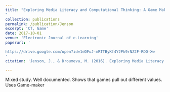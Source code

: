 ```yaml
---
title: "Exploring Media Literacy and Computational Thinking: A Game Maker Curriculum Study
"
collection: publications
permalink: /publication/Jenson
excerpt: 'CT, Game'
date: 2017-10-01
venue: 'Electronic Journal of e-Learning'
paperurl: '

https://drive.google.com/open?id=1eDFuJ-mRTTByKf4Y2Pk9rNZ2F-RDO-Xw
'
citation: 'Jenson, J., & Droumeva, M. (2016). Exploring Media Literacy and Computational Thinking: A Game Maker Curriculum Study. Electronic Journal of e-Learning, 14(2), 111-121.'

---
```



Mixed study. Well documented. Shows that games pull out different values. Uses Game-maker

